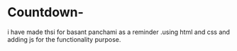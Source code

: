 # Countdown-
i have made thsi for basant panchami as a reminder .using html and css and adding js for the functionality purpose.
